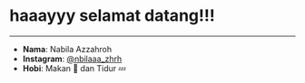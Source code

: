 # haaayyy selamat datang!!!

-------------------------------
- **Nama**: Nabila Azzahroh
- **Instagram**: [@nbilaaa_zhrh](https://www.instagram.com/nbilaaa_zhrh?igsh=OWo1OTVkeXo0MjF4)
- **Hobi**: Makan 🍜 dan Tidur 💤
